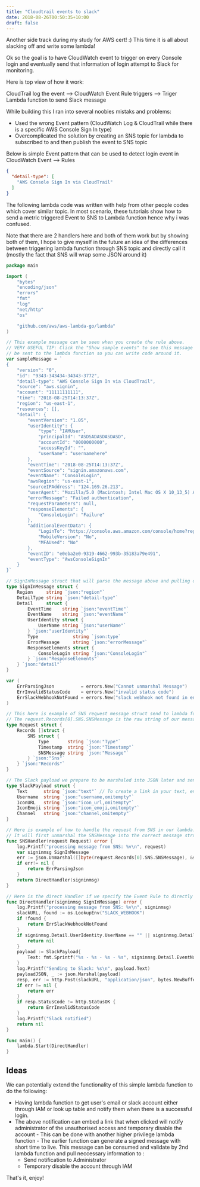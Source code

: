```yaml
---
title: "Cloudtrail events to slack"
date: 2018-08-26T00:50:35+10:00
draft: false
---
```


Another side track during my study for AWS cert! :) This time it is all about slacking off and write some lambda!

Ok so the goal is to have CloudWatch event to trigger on every Console login and eventually send that information of login attempt to Slack for monitoring.

Here is top view of how it work:

CloudTrail log the event --> CloudWatch Event Rule triggers --> Triger Lambda function to send Slack message

While building this I ran into several noobies mistaks and problems:

 - Used the wrong Event pattern (CloudWatch Log & CloudTrail while there is a specific AWS Console Sign In type)
 - Overcomplicated the solution by creating an SNS topic for lambda to subscribed to and then publish the event to SNS topic


Below is simple Event pattern that can be used to detect login event in CloudWatch Event --> Rules

```json
{
  "detail-type": [
    "AWS Console Sign In via CloudTrail"
  ]
}
```

The following lambda code was written with help from other people codes which cover similar topic. In most scenario, these tutorials show how to send a metric triggered Event to SNS to Lambda function hence why i was confused.

Note that there are 2 handlers here and both of them work but by showing both of them, I hope to give myself in the future an idea of the differences between triggering lambda function through SNS topic and directly call it (mostly the fact that SNS will wrap some JSON around it)


```Go
package main

import (
	"bytes"
	"encoding/json"
	"errors"
	"fmt"
	"log"
	"net/http"
	"os"

	"github.com/aws/aws-lambda-go/lambda"
)

// This example message can be seen when you create the rule above. 
// VERY USEFUL TIP: Click the "Show sample events" to see this message that will 
// be sent to the lambda function so you can write code around it.
var sampleMessage = `
{
	"version": "0",
	"id": "9343-343434-34343-3772",
	"detail-type": "AWS Console Sign In via CloudTrail",
	"source": "aws.signin",
	"account": "11111111111",
	"time": "2018-08-25T14:13:37Z",
	"region": "us-east-1",
	"resources": [],
	"detail": {
		"eventVersion": "1.05",
		"userIdentity": {
			"type": "IAMUser",
			"principalId": "ASDSADASDASDASD",
			"accountId": "0000000000",
			"accessKeyId": "",
			"userName": "usernamehere"
		},
		"eventTime": "2018-08-25T14:13:37Z",
		"eventSource": "signin.amazonaws.com",
		"eventName": "ConsoleLogin",
		"awsRegion": "us-east-1",
		"sourceIPAddress": "124.169.26.213",
		"userAgent": "Mozilla/5.0 (Macintosh; Intel Mac OS X 10_13_5) AppleWebKit/537.36 (KHTML, like Gecko) Chrome/68.0.3440.106 Safari/537.36",
		"errorMessage": "Failed authentication",
		"requestParameters": null,
		"responseElements": {
			"ConsoleLogin": "Failure"
		},
		"additionalEventData": {
			"LoginTo": "https://console.aws.amazon.com/console/home?region=us-east-1&state=hashArgs%23&isauthcode=true",
			"MobileVersion": "No",
			"MFAUsed": "No"
		},
		"eventID": "e0eba2e0-9319-4662-993b-35183a79e491",
		"eventType": "AwsConsoleSignIn"
	}
}`

// SignInMessage struct that will parse the message above and pulling out relevant info
type SignInMessage struct {
	Region     string `json:"region"`
	DetailType string `json:"detail-type"`
	Detail     struct {
		EventTime    string `json:"eventTime"`
		EventName    string `json:"eventName"`
		UserIdentity struct {
			UserName string `json:"userName"`
		} `json:"userIdentity"`
		Type             string `json:type`
		ErrorMessage     string `json:"errorMessage"`
		ResponseElements struct {
			ConsoleLogin string `json:"ConsoleLogin"`
		} `json:"ResponseElements"`
	} `json:"detail"`
}

var (
    ErrParsingJson          = errors.New("Cannot unmarshal Message")
	ErrInvalidStatusCode    = errors.New("invalid status code")
	ErrSlackWebhookNotFound = errors.New("slack webhook not found in env variables")
)

// This here is example of SNS request message struct send to lambda function.
// The request.Records[0].SNS.SNSMessage is the raw string of our message above.
type Request struct {
	Records []struct {
		SNS struct {
			Type       string `json:"Type"`
			Timestamp  string `json:"Timestamp"`
			SNSMessage string `json:"Message"`
		} `json:"Sns"`
	} `json:"Records"`
}

// The Slack payload we prepare to be marshaled into JSON later and send to Slack server
type SlackPayload struct {
	Text      string `json:"text"` // To create a link in your text, enclose the URL in <> angle brackets
	Username  string `json:"username,omitempty"`
	IconURL   string `json:"icon_url,omitempty"`
	IconEmoji string `json:"icon_emoji,omitempty"`
	Channel   string `json:"channel,omitempty"`
}

// Here is example of how to handle the request from SNS in our lambda.
// It will first unmarshal the SNSMessage into the correct message struct we defy
func SNSHandler(request Request) error {
	log.Printf("processing message from SNS: %v\n", request)
	var signinmsg SignInMessage
    err := json.Unmarshal([]byte(request.Records[0].SNS.SNSMessage), &signinmsg)
    if err!= nil {
        return ErrParsingJson
    }
    return DirectHandler(signinmsg)
}

// Here is the direct Handler if we specify the Event Rule to directly execute this function
func DirectHandler(signinmsg SignInMessage) error {
	log.Printf("processing message from SNS: %v\n", signinmsg)
	slackURL, found := os.LookupEnv("SLACK_WEBHOOK")
	if !found {
		return ErrSlackWebhookNotFound
	}
	if signinmsg.Detail.UserIdentity.UserName == "" || signinmsg.Detail.UserIdentity.UserName == "HIDDEN_DUE_TO_SECURITY_REASONS" {
		return nil
	}
	payload := SlackPayload{
		Text: fmt.Sprintf("%s - %s - %s - %s", signinmsg.Detail.EventName, signinmsg.Detail.EventTime, signinmsg.Detail.UserIdentity.UserName, signinmsg.Detail.ResponseElements.ConsoleLogin),
	}
	log.Printf("Sending to Slack: %s\n", payload.Text)
	payloadJSON, _ := json.Marshal(payload)
	resp, err := http.Post(slackURL, "application/json", bytes.NewBuffer(payloadJSON))
	if err != nil {
		return err
	}
	if resp.StatusCode != http.StatusOK {
		return ErrInvalidStatusCode
	}
	log.Printf("Slack notified")
	return nil
}

func main() {
	lambda.Start(DirectHandler)
}
```

 ## Ideas

We can potentially extend the functionality of this simple lambda function to do the following:

  - Having lambda function to get user's email or slack account either through IAM or look up table and notify them when there is a successful login.
  - The above notification can embed a link that when clicked will notify administrator of the unauthorised access and temporary disable the account - This can be done with another higher privilege lambda function - The earlier function can generate a signed message with short time to live. This message can be consumed and validate by 2nd lambda function and pull neccessary information to :
    - Send notification to Administrator
	- Temporary disable the account through IAM


That's it, enjoy!